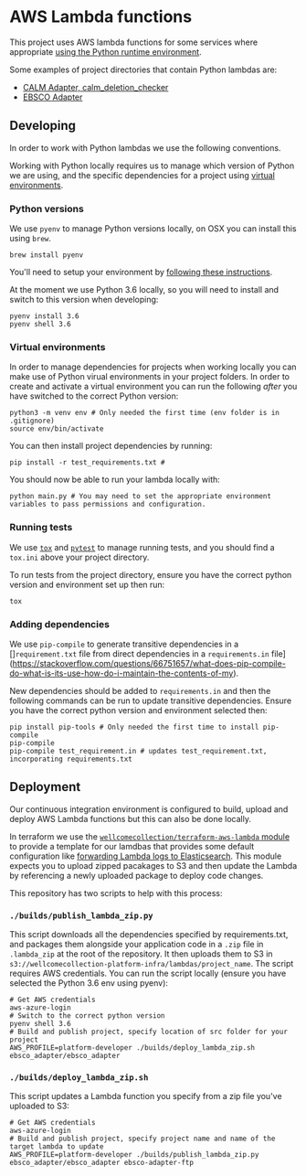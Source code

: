 # AWS Lambda functions

This project uses AWS lambda functions for some services where appropriate [using the Python runtime environment](https://docs.aws.amazon.com/lambda/latest/dg/lambda-python.html).

Some examples of project directories that contain Python lambdas are:

- [CALM Adapter, calm_deletion_checker](../../calm_adapter/calm_deletion_check_initiator/)
- [EBSCO Adapter](../../ebsco_adapter/ebsco_adapter/)

## Developing 

In order to work with Python lambdas we use the following conventions.

Working with Python locally requires us to manage which version of Python we are using, and the specific dependencies for a project using [virtual environments](https://docs.python.org/3/library/venv.html).

### Python versions

We use `pyenv` to manage Python versions locally, on OSX you can install this using `brew`.

```console
brew install pyenv
```

You'll need to setup your environment by [following these instructions](https://github.com/pyenv/pyenv?tab=readme-ov-file#set-up-your-shell-environment-for-pyenv). 

At the moment we use Python 3.6 locally, so you will need to install and switch to this version when developing:

```console
pyenv install 3.6
pyenv shell 3.6
```

### Virtual environments

In order to manage dependencies for projects when working locally you can make use of Python virual environments in your project folders. In order to create and activate a virtual environment you can run the following _after_ you have switched to the correct Python version:

```console
python3 -m venv env # Only needed the first time (env folder is in .gitignore)
source env/bin/activate
```

You can then install project dependencies by running:

```console
pip install -r test_requirements.txt #
```

You should now be able to run your lambda locally with:

```console
python main.py # You may need to set the appropriate environment variables to pass permissions and configuration.
```

### Running tests

We use [`tox`](https://tox.wiki/en/4.13.0/) and [`pytest`](https://docs.pytest.org/en/8.0.x/) to manage running tests, and you should find a `tox.ini` above your project directory.

To run tests from the project directory, ensure you have the correct python version and environment set up then run:

```console
tox
```

### Adding dependencies

We use `pip-compile` to generate transitive dependencies in a []`requirement.txt` file from direct dependencies in a `requirements.in` file](https://stackoverflow.com/questions/66751657/what-does-pip-compile-do-what-is-its-use-how-do-i-maintain-the-contents-of-my).

New dependencies should be added to `requirements.in` and then the following commands can be run to update transitive dependencies. Ensure you have the correct python version and environment selected then:

```console
pip install pip-tools # Only needed the first time to install pip-compile
pip-compile
pip-compile test_requirement.in # updates test_requirement.txt, incorporating requirements.txt
```

## Deployment

Our continuous integration environment is configured to build, upload and deploy AWS Lambda functions but this can also be done locally.

In terraform we use the [`wellcomecollection/terraform-aws-lambda` module](https://github.com/wellcomecollection/terraform-aws-lambda) to provide a template for our lamdbas that provides some default configuration like [forwarding Lambda logs to Elasticsearch](https://github.com/wellcomecollection/elasticsearch-log-forwarder). This module expects you to upload zipped pacakages to S3 and then update the Lambda by referencing a newly uploaded package to deploy code changes.

This repository has two scripts to help with this process:

### `./builds/publish_lambda_zip.py`

This script downloads all the dependencies specified by requirements.txt, and packages them alongside your application code in a `.zip` file in `.lambda_zip` at the root of the repository. It then uploads them to S3 in `s3://wellcomecollection-platform-infra/lambdas/project_name`. The script requires AWS credentials. You can run the script locally (ensure you have selected the Python 3.6 env using pyenv):

```console
# Get AWS credentials
aws-azure-login 
# Switch to the correct python version
pyenv shell 3.6 
# Build and publish project, specify location of src folder for your project
AWS_PROFILE=platform-developer ./builds/deploy_lambda_zip.sh ebsco_adapter/ebsco_adapter
```

### `./builds/deploy_lambda_zip.sh`

This script updates a Lambda function you specify from a zip file you've uploaded to S3:

```console
# Get AWS credentials
aws-azure-login 
# Build and publish project, specify project name and name of the target lambda to update
AWS_PROFILE=platform-developer ./builds/publish_lambda_zip.py ebsco_adapter/ebsco_adapter ebsco-adapter-ftp
```
